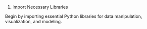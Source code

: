 1. Import Necessary Libraries

Begin by importing essential Python libraries for data manipulation, visualization, and modeling.
